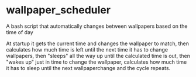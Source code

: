 # wallpaper_scheduler
A bash script that automatically changes between wallpapers based on the time of day

At startup it gets the current time and changes the wallpaper to match, then calculates how much time is left until the next time it has to change wallpapers, then "sleeps" all the way up until the calculated time is out, then "wakes up" just in time to change the wallpaper, calculates how much time it has to sleep until the next wallpaperchange and the cycle repeats.
